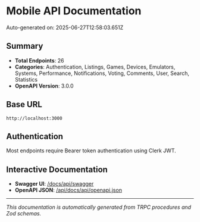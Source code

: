 # Mobile API Documentation

Auto-generated on: 2025-06-27T12:58:03.651Z

## Summary
- **Total Endpoints**: 26
- **Categories**: Authentication, Listings, Games, Devices, Emulators, Systems, Performance, Notifications, Voting, Comments, User, Search, Statistics
- **OpenAPI Version**: 3.0.0

## Base URL
`http://localhost:3000`

## Authentication
Most endpoints require Bearer token authentication using Clerk JWT.

## Interactive Documentation
- **Swagger UI**: [/docs/api/swagger](/docs/api/swagger)
- **OpenAPI JSON**: [/api/docs/api/openapi.json](/api/docs/api/openapi.json)

---
*This documentation is automatically generated from TRPC procedures and Zod schemas.*
